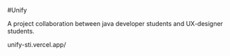 #Unify

A project collaboration between java developer students and UX-designer students.

unify-sti.vercel.app/
